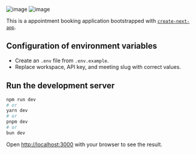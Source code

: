 ![image](https://github.com/user-attachments/assets/45104cd9-d8e9-4a73-82eb-180c18301546)
![image](https://github.com/user-attachments/assets/e794e03e-d798-4c8b-b822-876ce77d42ec)

This is a appointment booking application bootstrapped with [`create-next-app`](https://nextjs.org/docs/app/api-reference/cli/create-next-app).

## Configuration of environment variables

- Create an `.env` file from `.env.example`.
- Replace workspace, API key, and meeting slug with correct values.

## Run the development server

```bash
npm run dev
# or
yarn dev
# or
pnpm dev
# or
bun dev
```

Open [http://localhost:3000](http://localhost:3000) with your browser to see the result.
